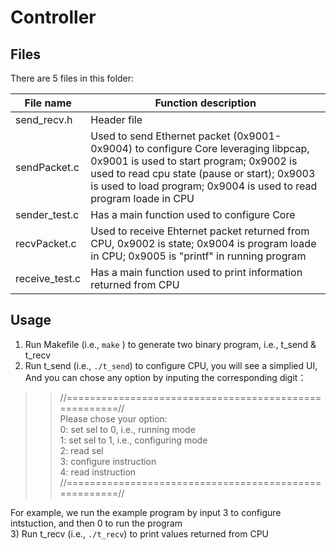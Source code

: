 # Controller
## Files
There are 5 files in this folder:

| File name   | Function description |
|-------------|----------------------|
| send_recv.h | Header file          |
| sendPacket.c|Used to send Ethernet packet (0x9001-0x9004) to configure Core leveraging libpcap, 0x9001 is used to start program; 0x9002 is used to read cpu state (pause or start); 0x9003 is used to load program; 0x9004 is used to read program loade in CPU |
|sender_test.c| Has a main function used to configure Core          |
|recvPacket.c | Used to receive Ehternet packet returned from CPU, 0x9002 is state; 0x9004 is program loade in CPU; 0x9005 is "printf" in running program          |
|receive_test.c| Has a main function used to print information returned from CPU          |

## Usage
1) Run Makefile (i.e., `make` ) to generate two binary program, i.e., t_send & t_recv
2) Run t_send (i.e., `./t_send`) to configure CPU, you will see a simplied UI, And you can chose any option by inputing the corresponding digit：
  >>//======================================================//  
>>  Please chose your option:  
>>	0:	set sel to 0, i.e., running mode  
>>	1:	set sel to 1, i.e., configuring mode  
>>	2:	read sel  
>>	3:	configure instruction  
>>	4:	read instruction  
>>//======================================================//  

For example,  we run the example program by input 3 to configure intstuction, and then 0 to run the program  
3) Run t_recv (i.e., `./t_recv`) to print values returned from CPU
